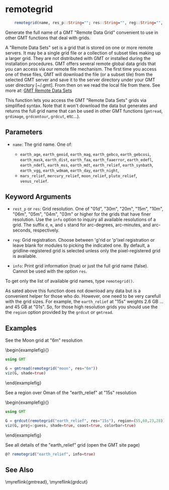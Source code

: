 # remotegrid

```julia
    remotegrid(name, res_p::String=""; res::String="", reg::String="", info=false)
```

Generate the full name of a GMT "Remote Data Grid" convenient to use in other GMT functions that deal with grids.

A "Remote Data Sets" set is a grid that is stored on one or more remote servers.
It may be a single grid file or a collection of subset tiles making up a larger grid. They are not distributed with GMT
or installed during the installation procedures. GMT offers several remote global data grids that you can access via
our remote file mechanism. The first time you access one of these files, GMT will download the file (or a subset tile)
from the selected GMT server and save it to the server directory under your GMT user directory [~/.gmt]. From then on
we read the local file from there. See more at: 
[GMT Remote Data Sets](https://docs.generic-mapping-tools.org/dev/datasets/remote-data.html#currently-available-remote-data-sets)

This function lets you access the GMT "Remote Data Sets" grids via simplified syntax. Note that it won't download the
data but generates and returns the full grid name that can be used in other GMT functions (``gmtread``, ``grdimage``,
``grdcontour``, ``grdcut``, etc...).

Parameters
----------

- `name`: The grid name. One of:

  - `earth_age`, `earth_geoid`, `earth_mag`, `earth_gebco`, `earth_gebcosi`, `earth_mask`, `earth_dist`, `earth_faa`, `earth_faaerror`, `earth_edefl`, `earth_ndefl`, `earth_mss`, `earth_mdt`, `earth_relief`, `earth_synbath`, `earth_vgg`, `earth_wdmam`, `earth_day`, `earth_night`, 
  - `mars_relief`, `mercury_relief`, `moon_relief`, `pluto_relief`, `venus_relief`.

Keyword Arguments
-----------------

- `rest_p` or `res`: Grid resolution. One of "01d", "30m", "20m", "15m", "10m", "06m", "05m", "04m", "03m" or higher
  for the grids that have finer resolution. Use the `info` option to inquiry all available resolutions of a grid.
  The suffix ``d``, ``m``, and ``s`` stand for arc-degrees, arc-minutes, and arc-seconds, respectively.
	
- `reg`: Grid registration. Choose between 'g'rid or 'p'ixel registration or leave blank for modules to picking the indicated one.
  By default, a gridline-registered grid is selected unless only the pixel-registered grid is available.
	
- `info`: Print grid information (true) or just the full grid name (false). Cannot be used with the option `res`.

To get only the list of available grid names, type ``remotegrid()``.

As sated above this function does not download any data but is a convenient helper for those who do. However, one need
to be very carefull with the grid sizes. For example, the ``earth_relief`` at "15s" weights 2.6 GB ... and 45 GB at "01s".
So, for those high resolution grids you should use the the ``region`` option provided by the ``grdcut`` or ``gmtread``.

Examples
--------

See the Moon grid at "6m" resolution

\begin{examplefig}{}
```julia
using GMT

G = gmtread(remotegrid("moon", res="6m"))
viz(G, shade=true)
```
\end{examplefig}

See a region over Oman of the "earth_relief" at "15s" resolution

\begin{examplefig}{}
```julia
using GMT

G = grdcut(remotegrid("earth_relief", res="15s"), region=(55,60,23,28))
viz(G, proj=:guess, shade=true, coast=true, colorbar=true)
```
\end{examplefig}


See all details of the "earth_relief" grid (open the GMT site page)

```julia
@? remotegrid("earth_relief", info=true)
```

See Also
--------

\myreflink{gmtread}, \myreflink{grdcut}
